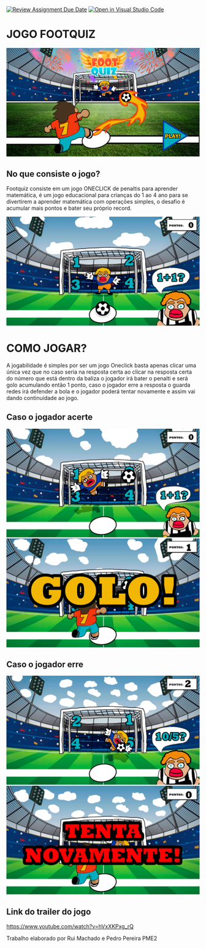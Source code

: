 [![Review Assignment Due Date](https://classroom.github.com/assets/deadline-readme-button-24ddc0f5d75046c5622901739e7c5dd533143b0c8e959d652212380cedb1ea36.svg)](https://classroom.github.com/a/cjPY6057)
[![Open in Visual Studio Code](https://classroom.github.com/assets/open-in-vscode-718a45dd9cf7e7f842a935f5ebbe5719a5e09af4491e668f4dbf3b35d5cca122.svg)](https://classroom.github.com/online_ide?assignment_repo_id=11368475&assignment_repo_type=AssignmentRepo)

# JOGO FOOTQUIZ

![imagem do jogo](9.jpg)

## No que consiste o jogo?

Footquiz consiste em um jogo ONECLICK de penaltis para aprender matemática, é um jogo educacional para crianças do 1 ao 4 ano para se divertirem a aprender matemática com operações simples, o desafio é acumular mais pontos e bater seu próprio record.

![imagem do jogo](11.jpg)

# COMO JOGAR?

A jogabilidade é simples por ser um jogo Oneclick basta apenas clicar uma única vez que no caso seria na resposta certa ao clicar na resposta certa do número que está dentro da baliza o jogador irá bater o penalti e será golo acumulando então 1 ponto, caso o jogador erre a resposta o guarda redes irá defender a bola e o jogador poderá tentar novamente e assim vai dando continuidade ao jogo.

## Caso o jogador acerte

![imagem do jogo](14.jpg)
![imagem do jogo](15.jpg)

## Caso o jogador erre

![imagem do jogo](26.jpg)
![imagem do jogo](27.jpg)

## Link do trailer do jogo

https://www.youtube.com/watch?v=hVxXKPxg_rQ

Trabalho elaborado por Rui Machado e Pedro Pereira PME2

